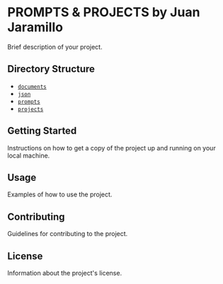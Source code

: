 # PROMPTS & PROJECTS by Juan Jaramillo

Brief description of your project.

## Directory Structure

- [`documents`](./documents/)
- [`json`](./json/)
- [`prompts`](./prompts/)
- [`projects`](./projects/)

## Getting Started

Instructions on how to get a copy of the project up and running on your local machine.

## Usage

Examples of how to use the project.

## Contributing

Guidelines for contributing to the project.

## License

Information about the project's license.
